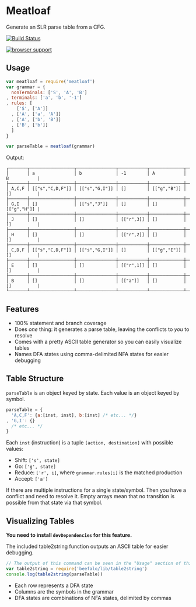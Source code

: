 # Meatloaf

Generate an SLR parse table from a CFG.

[![Build Status](https://travis-ci.org/ben-ng/meatloaf.svg?branch=master)](https://travis-ci.org/ben-ng/meatloaf)

[![browser support](https://ci.testling.com/ben-ng/meatloaf.png)
](https://ci.testling.com/ben-ng/meatloaf)

## Usage

```javascript
var meatloaf = require('meatloaf')
var grammar = {
  nonTerminals: ['S', 'A', 'B']
, terminals: ['a', 'b', '-1']
, rules: [
    ['S', ['A']]
  , ['A', ['a', 'A']]
  , ['A', ['b', 'B']]
  , ['B', ['b']]
  ]
}

var parseTable = meatloaf(grammar)
```

Output:

```text
┌───────┬─────────────────┬───────────────┬───────────┬─────────────┬─────────────┐
│       │ a               │ b             │ -1        │ A           │ B           |
├───────┼─────────────────┼───────────────┼───────────┼─────────────┼─────────────┤
│ A,C,F │ [["s","C,D,F"]] │ [["s","G,I"]] │ []        │ [["g","B"]] │ []          |
├───────┼─────────────────┼───────────────┼───────────┼─────────────┼─────────────┤
│ G,I   │ []              │ [["s","J"]]   │ []        │ []          │ [["g","H"]] |
├───────┼─────────────────┼───────────────┼───────────┼─────────────┼─────────────┤
│ J     │ []              │ []            │ [["r",3]] │ []          │ []          |
├───────┼─────────────────┼───────────────┼───────────┼─────────────┼─────────────┤
│ H     │ []              │ []            │ [["r",2]] │ []          │ []          |
├───────┼─────────────────┼───────────────┼───────────┼─────────────┼─────────────┤
│ C,D,F │ [["s","C,D,F"]] │ [["s","G,I"]] │ []        │ [["g","E"]] │ []          |
├───────┼─────────────────┼───────────────┼───────────┼─────────────┼─────────────┤
│ E     │ []              │ []            │ [["r",1]] │ []          │ []          |
├───────┼─────────────────┼───────────────┼───────────┼─────────────┼─────────────┤
│ B     │ []              │ []            │ [["a"]]   │ []          │ []          |
└───────┴─────────────────┴───────────────┴───────────┴─────────────┴─────────────┘
```

## Features

 * 100% statement and branch coverage
 * Does *one* thing: it generates a parse table, leaving the conflicts to *you* to resolve
 * Comes with a pretty ASCII table generator so you can easily visualize tables
 * Names DFA states using comma-delimited NFA states for easier debugging

## Table Structure

`parseTable` is an object keyed by state. Each value is an object keyed by symbol.

```javascript
parseTable = {
  'A,C,F': {a:[inst, inst], b:[inst] /* etc... */}
, 'G,I': {}
  /* etc... */
}
```

Each `inst` (instruction) is a tuple `[action, destination]` with possible values:

 * Shift: `['s', state]`
 * Go: `['g', state]`
 * Reduce: `['r', i]`, where `grammar.rules[i]` is the matched production
 * Accept: `['a']`

If there are multiple instructions for a single state/symbol. Then you have a conflict and need to resolve it. Empty arrays mean that no transition is possible from that state via that symbol.

## Visualizing Tables

**You need to install `devDependencies` for this feature.**

The included table2string function outputs an ASCII table for easier debugging.

```javascript
// The output of this command can be seen in the "Usage" section of this Readme
var table2string = require('beefalo/lib/table2string')
console.log(table2string(parseTable))
```

 * Each row represents a DFA state
 * Columns are the symbols in the grammar
 * DFA states are combinations of NFA states, delimited by commas

